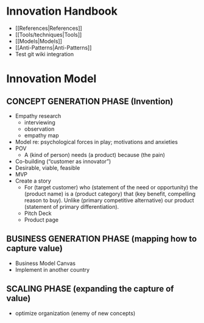 # Innovation Handbook

* [[References|References]]
* [[Tools/techniques|Tools]]
* [[Models|Models]]
* [[Anti-Patterns|Anti-Patterns]]
* Test git wiki integration

# Innovation Model

## CONCEPT GENERATION PHASE (Invention)

* Empathy research
  * interviewing
  * observation
  * empathy map
* Model re: psychological forces in play; motivations and anxieties
* POV
  * A (kind of person) needs (a product) because (the pain)
* Co-building (“customer as innovator”)
* Desirable, viable, feasible
* MVP
* Create a story
  * For (target customer) who (statement of the need or opportunity) the (product name) is a (product category) that (key benefit, compelling reason to buy). Unlike (primary competitive alternative) our product (statement of primary differentiation).
  * Pitch Deck
  * Product page

## BUSINESS GENERATION PHASE (mapping how to capture value)

* Business Model Canvas
* Implement in another country

## SCALING PHASE (expanding the capture of value)

* optimize organization (enemy of new concepts)
